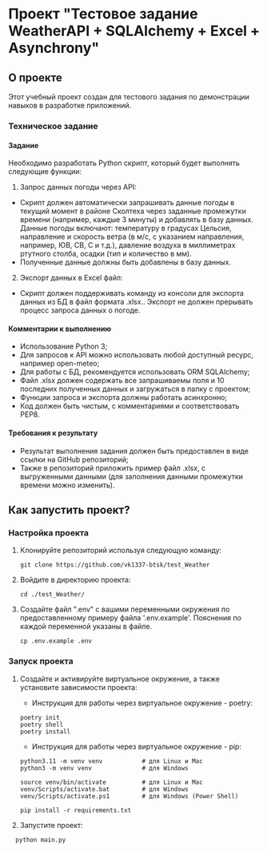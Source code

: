 # Проект "Тестовое задание WeatherAPI + SQLAlchemy + Excel + Asynchrony"

## О проекте

Этот учебный проект создан для тестового задания по демонстрации навыков в разработке приложений.

### Техническое задание

#### Задание

Необходимо разработать Python скрипт, который будет выполнять следующие функции:

1. Запрос данных погоды через API:

- Скрипт должен автоматически запрашивать данные погоды в текущий момент в районе Сколтеха через заданные промежутки времени (например, каждые 3 минуты) и добавлять в базу данных. Данные погоды включают: температуру в градусах Цельсия, направление и скорость ветра (в м/с, с указанием направления, например, ЮВ, СВ, С и т.д.), давление воздуха в миллиметрах ртутного столба, осадки (тип и количество в мм).
- Полученные данные должны быть добавлены в базу данных.

2. Экспорт данных в Excel файл:

- Скрипт должен поддерживать команду из консоли для экспорта данных из БД в файл формата .xlsx.. Экспорт не должен прерывать процесс запроса данных о погоде.

#### Комментарии к выполнению

- Использование Python 3;
- Для запросов к API можно использовать любой доступный ресурс, например open-meteo;
- Для работы с БД, рекомендуется использовать ORM SQLAlchemy;
- Файл .xlsx должен содержать все запрашиваемы поля и 10 последних полученных данных и загружаться в папку с проектом;
- Функции запроса и экспорта должны работать асинхронно;
- Код должен быть чистым, с комментариями и соответствовать PEP8.

#### Требования к результату

- Результат выполнения задания должен быть предоставлен в виде ссылки на GitHub репозиторий;
- Также в репозиторий приложить пример файл .xlsx, с выгруженными данными (для заполнения данными промежутки времени можно изменить).

## Как запустить проект?

### Настройка проекта

1. Клонируйте репозиторий используя следующую команду:

   ```shell
   git clone https://github.com/vk1337-btsk/test_Weather
   ```
2. Войдите в директорию проекта:

   ```shell
   cd ./test_Weather/
   ```
3. Создайте файл ".env" с вашими переменными окружения по предоставленному примеру файла '.env.example'. Пояснения по каждой переменной указаны в файле.

   ```shell
   cp .env.example .env
   ```

### Запуск проекта

1. Создайте и активируйте виртуальное окружение, а также установите зависимости проекта:

   - Инструкция для работы через виртуальное окружение - poetry:

   ```shell
   poetry init
   poetry shell
   poetry install
   ```

   - Инструкция для работы через виртуальное окружение - pip:

   ```shell
   python3.11 -m venv venv           # для Linux и Mac
   python3 -m venv venv              # для Windows

   source venv/bin/activate          # для Linux и Mac
   venv/Scripts/activate.bat         # для Windows
   venv/Scripts/activate.ps1         # для Windows (Power Shell)

   pip install -r requirements.txt
   ```
2. Запустите проект:

```shell
  python main.py
```
